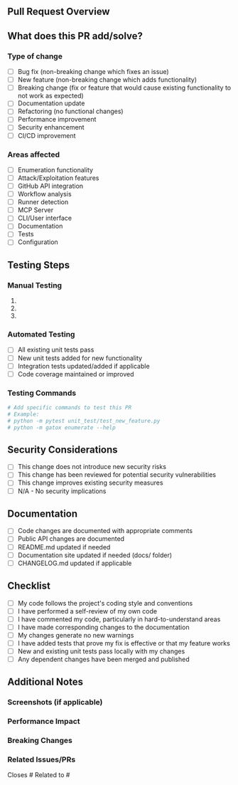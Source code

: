 ## Pull Request Overview

<!-- Provide a brief summary of the changes in this PR -->

## What does this PR add/solve?

<!-- Describe what this PR accomplishes. Reference any related issues using #issue-number -->

### Type of change
- [ ] Bug fix (non-breaking change which fixes an issue)
- [ ] New feature (non-breaking change which adds functionality)
- [ ] Breaking change (fix or feature that would cause existing functionality to not work as expected)
- [ ] Documentation update
- [ ] Refactoring (no functional changes)
- [ ] Performance improvement
- [ ] Security enhancement
- [ ] CI/CD improvement

### Areas affected
- [ ] Enumeration functionality
- [ ] Attack/Exploitation features
- [ ] GitHub API integration
- [ ] Workflow analysis
- [ ] Runner detection
- [ ] MCP Server
- [ ] CLI/User interface
- [ ] Documentation
- [ ] Tests
- [ ] Configuration

## Testing Steps

<!-- Describe how you tested these changes. Include specific steps for reviewers to verify the functionality -->

### Manual Testing
1. 
2. 
3. 

### Automated Testing
- [ ] All existing unit tests pass
- [ ] New unit tests added for new functionality
- [ ] Integration tests updated/added if applicable
- [ ] Code coverage maintained or improved

### Testing Commands
```bash
# Add specific commands to test this PR
# Example:
# python -m pytest unit_test/test_new_feature.py
# python -m gatox enumerate --help
```

## Security Considerations

<!-- If this PR affects security-related functionality, describe any security implications -->

- [ ] This change does not introduce new security risks
- [ ] This change has been reviewed for potential security vulnerabilities
- [ ] This change improves existing security measures
- [ ] N/A - No security implications

## Documentation

<!-- Check all that apply -->

- [ ] Code changes are documented with appropriate comments
- [ ] Public API changes are documented
- [ ] README.md updated if needed
- [ ] Documentation site updated if needed (docs/ folder)
- [ ] CHANGELOG.md updated if applicable

## Checklist

<!-- Please check all applicable items -->

- [ ] My code follows the project's coding style and conventions
- [ ] I have performed a self-review of my own code
- [ ] I have commented my code, particularly in hard-to-understand areas
- [ ] I have made corresponding changes to the documentation
- [ ] My changes generate no new warnings
- [ ] I have added tests that prove my fix is effective or that my feature works
- [ ] New and existing unit tests pass locally with my changes
- [ ] Any dependent changes have been merged and published

## Additional Notes

<!-- Add any additional information that might be helpful for reviewers -->

### Screenshots (if applicable)
<!-- Add screenshots for UI changes -->

### Performance Impact
<!-- Describe any performance implications of this change -->

### Breaking Changes
<!-- If this is a breaking change, describe what users need to do to adapt -->

### Related Issues/PRs
<!-- Link to related issues or PRs -->

Closes #
Related to #

